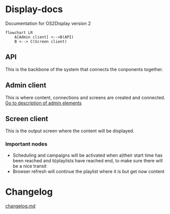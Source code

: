 # Display-docs
Documentation for OS2Display version 2

```mermaid
flowchart LR
    A[Admin client] <-->B(API)
    B <--> C(Screen client)
```
    
## API
This is the backbone of the system that connects the conponents together. 

## Admin client
This is where content, connections and screens are created and connected. 
<a href="https://github.com/os2display/display-admin-client#system-description">Go to description of admin elements</a>

## Screen client 
This is the output screen where the content will be displayed.

### Important nodes
* Scheduling and campaigns will be activated when a)their start time has been reached and b)playlists have reached end, to make sure there will be a nice transit
* Browser refresh will continue the playlist where it is but get now content


# Changelog
[changelog.md](changelog.md)
